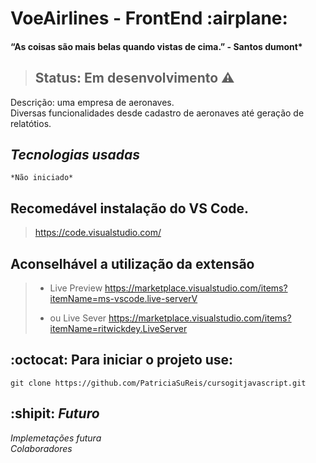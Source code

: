 <h1>VoeAirlines - FrontEnd :airplane:</h1>

#### “As coisas são mais belas quando vistas de cima.” - Santos dumont* <br> 

> ## Status: Em desenvolvimento :warning:

Descrição: uma empresa de aeronaves. <br>
Diversas funcionalidades desde cadastro de aeronaves até geração de relatótios.

## *Tecnologias usadas*
```
*Não iniciado*
```

## Recomedável instalação do VS Code.<br>

> https://code.visualstudio.com/

## Aconselhável a utilização da extensão

> - Live Preview
>   https://marketplace.visualstudio.com/items?itemName=ms-vscode.live-serverV
>
> - ou Live Sever
>   https://marketplace.visualstudio.com/items?itemName=ritwickdey.LiveServer

## :octocat: Para iniciar o projeto use: <br>
```
git clone https://github.com/PatriciaSuReis/cursogitjavascript.git
```
## :shipit: *Futuro*
*Implemetações futura*<br>
*Colaboradores*<br>

